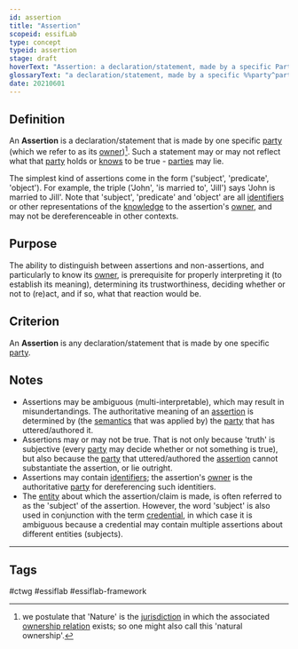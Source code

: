 ```yaml
---
id: assertion
title: "Assertion"
scopeid: essifLab
type: concept
typeid: assertion
stage: draft
hoverText: "Assertion: a declaration/statement, made by a specific Party, that something is the case."
glossaryText: "a declaration/statement, made by a specific %%party^party%%, that something is the case."
date: 20210601
---
```


## Definition
An **Assertion** is a declaration/statement that is made by one specific [party](party) (which we refer to as its [owner](owner))[^1]. Such a statement may or may not reflect what that [party](party) holds or [knows](knowledge) to be true - [parties](party) may lie.

The simplest kind of assertions come in the form ('subject', 'predicate', 'object'). For example, the triple ('John', 'is married to', 'Jill') says 'John is married to Jill'. Note that 'subject', 'predicate' and 'object' are all [identifiers](identifier) or other representations of the [knowledge](knowledge) to the assertion's [owner](owner), and may not be dereferenceable in other contexts.

## Purpose
The ability to distinguish between assertions and non-assertions, and particularly to know its [owner](owner), is prerequisite for properly interpreting it (to establish its meaning), determining its trustworthiness, deciding whether or not to (re)act, and if so, what that reaction would be.

## Criterion
An **Assertion** is any declaration/statement that is made by one specific [party](party).

## Notes
- Assertions may be ambiguous (multi-interpretable), which may result in misundertandings. The authoritative meaning of an [assertion](assertion) is determined by (the [semantics](semantics) that was applied by) the [party](party) that has uttered/authored it.
- Assertions may or may not be true. That is not only because 'truth' is subjective (every [party](party) may decide whether or not something is true), but also because the [party](party) that uttered/authored the [assertion](assertion) cannot substantiate the assertion, or lie outright.
- Assertions may contain [identifiers](identifier); the assertion's [owner](owner) is the authoritative [party](party) for dereferencing such identitiers.
- The [entity](entity) about which the assertion/claim is made, is often referred to as the 'subject' of the assertion. However, the word 'subject' is also used in conjunction with the term [credential](credential), in which case it is ambiguous because a credential may contain multiple assertions about different entities (subjects).

-----
[^1]: we postulate that 'Nature' is the [jurisdiction](jurisdiction) in which the associated [ownership relation](ownership) exists; so one might also call this 'natural ownership'.
## Tags
#ctwg #essiflab #essiflab-framework